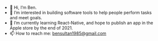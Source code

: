 - 👋 Hi, I’m Ben.
- 👀 I’m interested in building software tools to help people perform tasks and meet goals.
- 🌱 I’m currently learning React-Native, and hope to publish an app in the Apple store by the end of 2021.
- 📫 How to reach me: bensultan1985@gmail.com

<!---
bensultan1985/bensultan1985 is a ✨ special ✨ repository because its `README.md` (this file) appears on your GitHub profile.
You can click the Preview link to take a look at your changes.
--->
